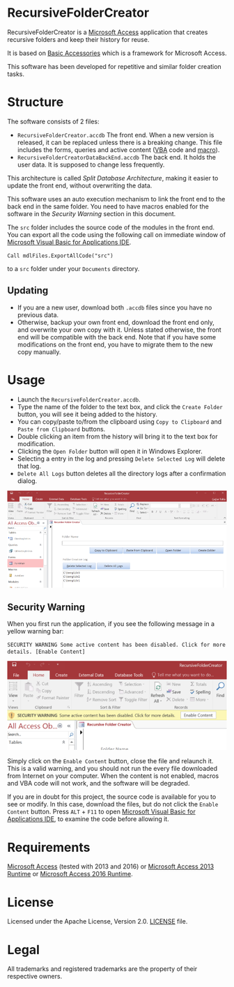 # RecursiveFolderCreator

RecursiveFolderCreator is a [Microsoft Access](https://products.office.com/en-us/access) application that
creates recursive folders and keep their history for reuse.

It is based on [Basic Accessories](https://github.com/caglartoklu/basic-accessories)
which is a framework for Microsoft Access.

This software has been developed for repetitive and similar folder creation tasks.


# Structure

The software consists of 2 files:
* `RecursiveFolderCreator.accdb` The front end. When a new version is released,
it can be replaced unless there is a breaking change.
This file includes the forms, queries and active content
([VBA](https://github.com/OfficeDev/VBA-content) code
and [macro](https://msdn.microsoft.com/en-us/library/office/dn161227.aspx)).
* `RecursiveFolderCreatorDataBackEnd.accdb` The back end. It holds the user data.
It is supposed to change less frequently.

This architecture is called *Split Database Architecture*, making it easier to update the front end,
without overwriting the data.

This software uses an auto execution mechanism to link the front end to the back end in the same folder.
You need to have macros enabled for the software in the *Security Warning* section in this document.

The `src` folder includes the source code of the modules in the front end.
You can export all the code using the following call on immediate window of
[Microsoft Visual Basic for Applications IDE](https://en.wikipedia.org/wiki/Visual_Basic_for_Applications).
```vbnet
Call mdlFiles.ExportAllCode("src")
```
to a `src` folder under your `Documents` directory.

## Updating

- If you are a new user, download both `.accdb` files since you have no previous data.
- Otherwise, backup your own front end, download the front end only, and overwrite your own copy with it.
Unless stated otherwise, the front end will be compatible with the back end.
Note that if you have some modifications on the front end, you have to migrate them to the new copy manually.


# Usage

- Launch the `RecursiveFolderCreator.accdb`.
- Type the name of the folder to the text box, and click the `Create Folder` button, you will see it being added to the history.
- You can copy/paste to/from the clipboard using `Copy to Clipboard` and `Paste from Clipboard` buttons.
- Double clicking an item from the history will bring it to the text box for modification.
- Clicking the `Open Folder` button will open it in Windows Explorer.
- Selecting a entry in the log and pressing `Delete Selected Log` will delete that log.
- `Delete All Logs` button deletes all the directory logs after a confirmation dialog.

![screenshot1.png](https://raw.githubusercontent.com/caglartoklu/recursivefoldercreator/master/media/screenshot1.png)

## Security Warning

When you first run the application, if you see the following message in a yellow warning bar:

```
SECURITY WARNING Some active content has been disabled. Click for more details. [Enable Content]
```

![security_warning1.png](https://raw.githubusercontent.com/caglartoklu/recursivefoldercreator/master/media/security_warning1.png)

Simply click on the `Enable Content` button, close the file and relaunch it.
This is a valid warning, and you should not run the every file downloaded from Internet on your computer.
When the content is not enabled, macros and VBA code will not work, and the software will be degraded.

If you are in doubt for this project, the source code is available for you to see or modify.
In this case, download the files, but do not click the `Enable Content` button.
Press `ALT` + `F11` to open
[Microsoft Visual Basic for Applications IDE](https://en.wikipedia.org/wiki/Visual_Basic_for_Applications),
to examine the code before allowing it.


# Requirements

[Microsoft Access](https://products.office.com/en-us/access) (tested with 2013 and 2016)
or
[Microsoft Access 2013 Runtime](https://www.microsoft.com/en-us/download/details.aspx?id=39358)
or
[Microsoft Access 2016 Runtime](https://www.microsoft.com/en-us/download/details.aspx?id=50040).


# License

Licensed under the Apache License, Version 2.0.
[LICENSE](https://github.com/caglartoklu/recursivefoldercreator/blob/master/LICENSE) file.


# Legal

All trademarks and registered trademarks are the property of their respective owners.
